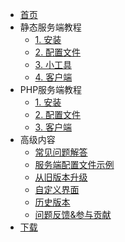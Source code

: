 - [首页](/)
- 静态服务端教程
  - [1. 安装](静态服务端安装.md)
  - [2. 配置文件](服务端配置文件.md)
  - [3. 小工具](小工具使用教程.md)
  - [4. 客户端](客户端安装教程.md)
- PHP服务端教程
  - [1. 安装](PHP服务端安装.md)
  - [2. 配置文件](服务端配置文件.md)
  - [3. 客户端](客户端安装教程.md)
- 高级内容
  - [常见问题解答](FAQ.md)
  - [服务端配置文件示例](服务端配置文件示例.md)
  - [从旧版本升级](从旧版本升级.md)
  - [自定义界面](自定义界面教程.md)
  - [历史版本](历史版本文档.md)
  - [问题反馈&参与贡献](问题反馈和参与贡献.md)
- [下载](下载地址.md ':target=_blank')

